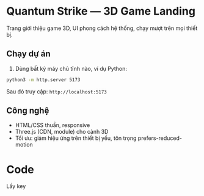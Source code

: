 # Quantum Strike — 3D Game Landing

Trang giới thiệu game 3D, UI phong cách hệ thống, chạy mượt trên mọi thiết bị.

## Chạy dự án

1. Dùng bất kỳ máy chủ tĩnh nào, ví dụ Python:

```bash
python3 -m http.server 5173
```

Sau đó truy cập: `http://localhost:5173`

## Công nghệ

- HTML/CSS thuần, responsive
- Three.js (CDN, module) cho cảnh 3D
- Tối ưu: giảm hiệu ứng trên thiết bị yếu, tôn trọng prefers-reduced-motion

# Code
Lấy key
